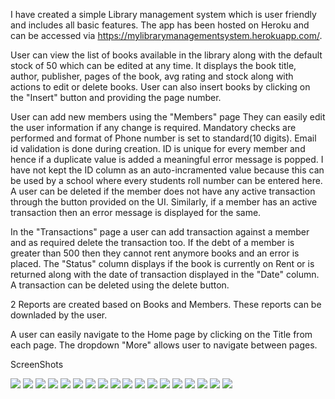 I have created a simple Library management system which is user friendly and includes all basic features.
The app has been hosted on Heroku and can be accessed via https://mylibrarymanagementsystem.herokuapp.com/.

User can view the list of books available in the library along with the default stock of 50 which can be edited at any time.
It displays the book title, author, publisher, pages of the book, avg rating and stock along with actions to edit or delete books. 
User can also insert books by clicking on the "Insert" button and providing the page number.

User can add new members using the "Members" page
They can easily edit the user information if any change is required. 
Mandatory checks are performed and format of Phone number is set to standard(10 digits).
Email id validation is done during creation. ID is unique for every member and hence if a duplicate value is added a meaningful error message is popped. 
I have not kept the ID column as an auto-incramented value because this can be used by a school where every students roll number can be entered here. 
A user can be deleted if the member does not have any active transaction through the button provided on the UI. Similarly, if a member has an active transaction then an error message is displayed for the same.

In the "Transactions" page a user can add transaction against a member and as required delete the transaction too.
If the debt of a member is greater than 500 then they cannot rent anymore books and an error is placed. 
The "Status" column displays if the book is currently on Rent or is returned along with the date of transaction displayed in the "Date" column. 
A transaction can be deleted using the delete button.

2 Reports are created based on Books and Members.
These reports can be downladed by the user. 

A user can easily navigate to the Home page by clicking on the Title from each page.
The dropdown "More" allows user to navigate between pages.

ScreenShots

<img src = "Images/Home.JPG">
<img src = "Images/Books.JPG">
<img src = "Images/InsertBooks.JPG">
<img src = "Images/Members.JPG">
<img src = "Images/Heroku.JPG">
<img src = "Images/AddNewMember.JPG">
<img src = "Images/deletemember.JPG">
<img src = "Images/NewTransaction.JPG">
<img src = "Images/SameIDTrans.JPG">
<img src = "Images/AddedTransactions.JPG">
<img src = "Images/Afterissuereturned.JPG">
<img src="Images/ChangeAfterISsueReturn.JPG">
<img src="Images/OnSameID.JPG">
<img src = "Images/UpdatedMembersAfterTansactions.JPG">
<img src = "Images/OnEdit.JPG">
<img src = "Images/BookReports.JPG">
<img src = "Images/memberreports.JPG">
<img src = "Images/DownloadReports.JPG">
